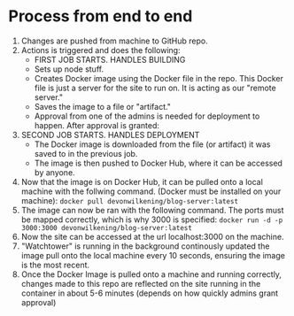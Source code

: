 # Process from end to end 
1. Changes are pushed from machine to GitHub repo.
2. Actions is triggered and does the following:
   - FIRST JOB STARTS. HANDLES BUILDING
   - Sets up node stuff.
   - Creates Docker image using the Docker file in the repo. This Docker file is just a server for the site to run on. It is acting as our "remote server."
   - Saves the image to a file or "artifact."
   - Approval from one of the admins is needed for deployment to happen. After approval is granted:
3. SECOND JOB STARTS. HANDLES DEPLOYMENT
   - The Docker image is downloaded from the file (or artifact) it was saved to in the previous job.
   - The image is then pushed to Docker Hub, where it can be accessed by anyone.
4. Now that the image is on Docker Hub, it can be pulled onto a local machine with the follwing command. (Docker must be installed on your machine): `docker pull devonwilkening/blog-server:latest`
5. The image can now be ran with the following command. The ports must be mapped correctly, which is why 3000 is specified: `docker run -d -p 3000:3000 devonwilkening/blog-server:latest`
6. Now the site can be accessed at the url localhost:3000 on the machine.
7. "Watchtower" is running in the background continously updated the image pull onto the local machine every 10 seconds, ensuring the image is the most recent.
8. Once the Docker Image is pulled onto a machine and running correctly, changes made to this repo are reflected on the site running in the container in about 5-6 minutes (depends on how quickly admins grant approval)
